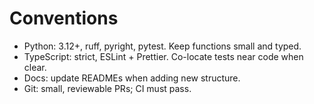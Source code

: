 # Conventions

- Python: 3.12+, ruff, pyright, pytest. Keep functions small and typed.
- TypeScript: strict, ESLint + Prettier. Co-locate tests near code when clear.
- Docs: update READMEs when adding new structure.
- Git: small, reviewable PRs; CI must pass.

